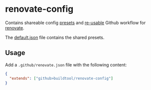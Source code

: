 # renovate-config

Contains shareable config [presets](https://docs.github.com/en/actions/using-workflows/reusing-workflows)
and [re-usable](https://docs.github.com/en/actions/using-workflows/reusing-workflows)
Github workflow for [renovate](https://docs.github.com/en/actions/using-workflows/reusing-workflows).

The [default.json](./default.json) file contains the shared presets.

## Usage
Add a `.github/renovate.json` file with the following content:

```json
{
  "extends": ["github>buildtool/renovate-config"]
}
```
